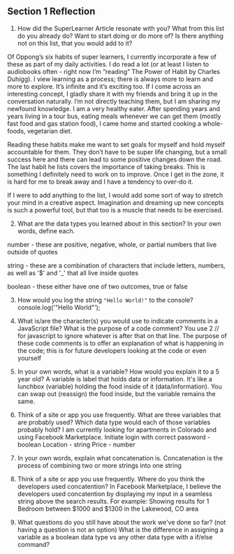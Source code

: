 ## Section 1 Reflection

1. How did the SuperLearner Article resonate with you? What from this list do you already do? Want to start doing or do more of? Is there anything not on this list, that you would add to it?

Of Oppong’s six habits of super learners, I currently incorporate a few of these as part of my daily activities. I do read a lot (or at least I listen to audiobooks often - right now I’m “reading” The Power of Habit by Charles Duhigg). I view learning as a process; there is always more to learn and more to explore. It’s infinite and it’s exciting too. If I come across an interesting concept, I gladly share it with my friends and bring it up in the conversation naturally. I’m not directly teaching them, but I am sharing my newfound knowledge. I am a very healthy eater. After spending years and years living in a tour bus, eating meals whenever we can get them (mostly fast food and gas station food), I came home and started cooking a whole-foods, vegetarian diet.

Reading these habits make me want to set goals for myself and hold myself accountable for them. They don’t have to be super life changing, but a small success here and there can lead to some positive changes down the road. The last habit he lists covers the importance of taking breaks. This is something I definitely need to work on to improve. Once I get in the zone, it is hard for me to break away and I have a tendency to over-do it.

If I were to add anything to the list, I would add some sort of way to stretch your mind in a creative aspect. Imagination and dreaming up new concepts is such a powerful tool, but that too is a muscle that needs to be exercised.


2. What are the data types you learned about in this section? In your own words, define each.

number - these are positive, negative, whole, or partial numbers that live outside of quotes

string - these are a combination of characters that include letters, numbers, as well as '$' and '_' that all live inside quotes

boolean - these either have one of two outcomes, true or false


3. How would you log the string `"Hello World!"` to the console?
console.log('"Hello World"');


4. What is/are the character(s) you would use to indicate comments in a JavaScript file? What is the purpose of a code comment?
You use 2 // for javascript to ignore whatever is after that on that line. The purpose of these code comments is to offer an
explanation of what is happening in the code; this is for future developers looking at the code or even yourself


5. In your own words, what is a variable? How would you explain it to a 5 year old?
A variable is label that holds data or information.
It's like a lunchbox (variable) holding the food inside of it (data/information). You can swap out (reassign) the food inside, but the variable remains the same.


6. Think of a site or app you use frequently. What are three variables that are probably used? Which data type would each of those variables probably hold?
I am currently looking for apartments in Colorado and using Facebook Marketplace.
Initiate login with correct password - boolean
Location - string
Price - number


7. In your own words, explain what concatenation is.
Concatenation is the process of combining two or more strings into one string


8. Think of a site or app you use frequently. Where do you think the developers used concatention?
In Facebook Marketplace, I believe the developers used concatention by displaying my input in a seamless string above the search results.
For example: Showing results for 1 Bedroom between $1000 and $1300 in the Lakewood, CO area

9. What questions do you still have about the work we've done so far? (not having a question is not an option)
What is the difference in assigning a variable as a boolean data type vs any other data type with a if/else command?
